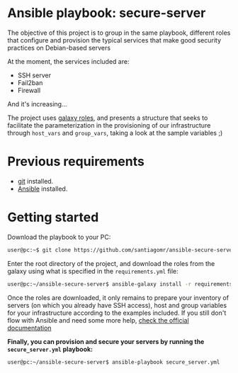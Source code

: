 # Ansible playbook: secure-server

The objective of this project is to group in the same playbook, different roles that configure and provision the typical services that make good security practices on Debian-based servers

At the moment, the services included are:
* SSH server
* Fail2ban
* Firewall

And it's increasing...

The project uses [galaxy roles](https://galaxy.ansible.com/), and presents a structure that seeks to facilitate the parameterization in the provisioning of our infrastructure through `host_vars` and `group_vars`, taking a look at the sample variables ;)

# Previous requirements
* [git](https://git-scm.com/downloads) installed.
* [Ansible](https://docs.ansible.com/ansible/latest/installation_guide/intro_installation.html) installed.

# Getting started

Download the playbook to your PC:
```bash
user@pc:~$ git clone https://github.com/santiagomr/ansible-secure-server.git
```

Enter the root directory of the project, and download the roles from the galaxy using what is specified in the `requirements.yml` file:
```bash
user@pc:~/ansible-secure-server$ ansible-galaxy install -r requirements.yml
```

Once the roles are downloaded, it only remains to prepare your inventory of servers (on which you already have SSH access), host and group variables for your infrastructure according to the examples included. If you still don't flow with Ansible and need some more help, [check the official documentation](https://docs.ansible.com/ansible/latest/user_guide/intro_getting_started.html)

**Finally, you can provision and secure your servers by running the `secure_server.yml` playbook:**

```bash
user@pc:~/ansible-secure-server$ ansible-playbook secure_server.yml
```

